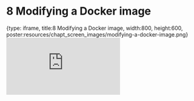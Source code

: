 # 8 Modifying a Docker image
 
{type: iframe, title:8 Modifying a Docker image, width:800, height:600, poster:resources/chapt_screen_images/modifying-a-docker-image.png}
![](https://jhudatascience.org/Adv_Reproducibility_in_Cancer_Informatics//no_toc/modifying-a-docker-image.html)
 

 
